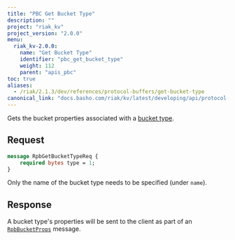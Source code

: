 ```yaml
---
title: "PBC Get Bucket Type"
description: ""
project: "riak_kv"
project_version: "2.0.0"
menu:
  riak_kv-2.0.0:
    name: "Get Bucket Type"
    identifier: "pbc_get_bucket_type"
    weight: 112
    parent: "apis_pbc"
toc: true
aliases:
  - /riak/2.1.3/dev/references/protocol-buffers/get-bucket-type
canonical_link: "docs.basho.com/riak/kv/latest/developing/api/protocol-buffers/get-bucket-type"
---
```


Gets the bucket properties associated with a [bucket type](/riak/kv/2.0.0/using/cluster-operations/bucket-types).

## Request

```protobuf
message RpbGetBucketTypeReq {
    required bytes type = 1;
}
```

Only the name of the bucket type needs to be specified (under `name`).

## Response

A bucket type's properties will be sent to the client as part of an
[`RpbBucketProps`](/riak/kv/2.0.0/developing/api/protocol-buffers/get-bucket-props) message.
